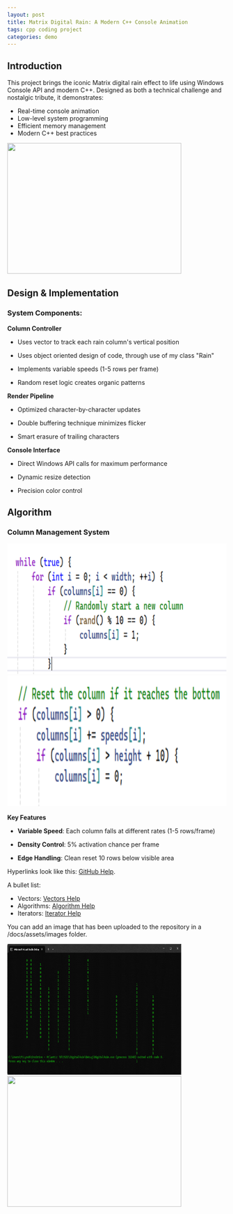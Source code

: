 ```yaml
---
layout: post
title: Matrix Digital Rain: A Modern C++ Console Animation
tags: cpp coding project
categories: demo
---
```

 
## Introduction

This project brings the iconic Matrix digital rain effect to life using Windows Console API and modern C++. Designed as both a technical challenge and nostalgic tribute, it demonstrates:
- Real-time console animation
- Low-level system programming
- Efficient memory management
- Modern C++ best practices

<img src="https://raw.githubusercontent.com/DenisJ123/digital-rain-cpp/main/docs/assets/images/Rainvid.gif" width="400" height="300">

## Design & Implementation
### System Components:

**Column Controller**

- Uses vector<int> to track each rain column's vertical position

- Uses object oriented design of code, through use of my class "Rain"

- Implements variable speeds (1-5 rows per frame)

- Random reset logic creates organic patterns


**Render Pipeline**

- Optimized character-by-character updates

- Double buffering technique minimizes flicker

- Smart erasure of trailing characters


**Console Interface**

- Direct Windows API calls for maximum performance

- Dynamic resize detection

- Precision color control


## Algorithm

### **Column Management System**

<img src="https://raw.githubusercontent.com/DenisJ123/digital-rain-cpp/main/docs/assets/images/ColumnManagementSystem1.png" width="600" height="300">
<img src="https://raw.githubusercontent.com/DenisJ123/digital-rain-cpp/main/docs/assets/images/ColumnManagementSystem2.png" width="600" height="300">

**Key Features**

- **Variable Speed**: Each column falls at different rates (1-5 rows/frame)

- **Density Control**: 5% activation chance per frame

- **Edge Handling**: Clean reset 10 rows below visible area













Hyperlinks look like this: [GitHub Help](https://help.github.com/).
 
A bullet list:
 
- Vectors: [Vectors Help](https://www.geeksforgeeks.org/vector-in-cpp-stl/)
- Algorithms: [Algorithm Help](https://www.programiz.com/cpp-programming/algorithm)
- Iterators: [Iterator Help](https://www.w3schools.com/cpp/cpp_iterators.asp)
 
You can add an image that has been uploaded to the repository in a /docs/assets/images folder.
 
<img src="https://raw.githubusercontent.com/DenisJ123/digital-rain-cpp/main/docs/assets/images/DigitalRainDev1.png" width="400" height="300">

<img src="https://i629.photobucket.com/albums/uu14/dilan49/dilans%20dillies/DancingMan.gif" width="400" height="300">

